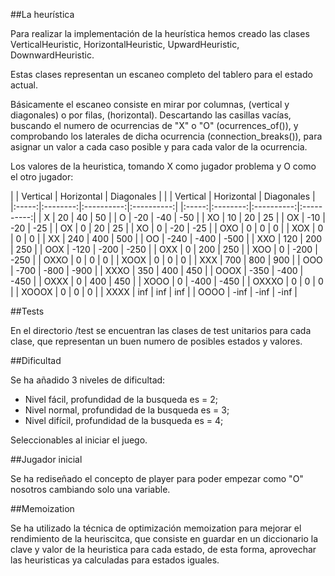 ##La heurística

Para realizar la implementación de la heurística hemos creado las clases
VerticalHeuristic, HorizontalHeuristic, UpwardHeuristic,
DownwardHeuristic.

Estas clases representan un escaneo completo del tablero para el estado actual.

Básicamente el escaneo consiste en mirar por columnas, (vertical y diagonales) o por filas, (horizontal).
Descartando las casillas vacías, buscando el numero de ocurrencias de "X" o "O" (ocurrences_of()), y comprobando
los laterales de dicha ocurrencia (connection_breaks()), para asignar un valor a cada caso posible y para cada
valor de la ocurrencia.

Los valores de la heuristica, tomando X como jugador problema y O como el otro jugador:


|       | Vertical | Horizontal | Diagonales | |       | Vertical | Horizontal | Diagonales |
|:-----:|:--------:|:----------:|:----------:| |:-----:|:--------:|:----------:|:----------:|
|     X |    20    |     40     |     50     | |     O |    -20   |     -40    |     -50    |
|    XO |    10    |     20     |     25     | |    OX |    -10   |     -20    |     -25    |
|    OX |     0    |     20     |     25     | |    XO |     0    |     -20    |     -25    |
|   OXO |     0    |      0     |      0     | |   XOX |     0    |      0     |      0     |
|    XX |    240   |     400    |     500    | |    OO |   -240   |    -400    |    -500    |
|   XXO |    120   |     200    |     250    | |   OOX |   -120   |    -200    |    -250    |
|   OXX |     0    |     200    |     250    | |   XOO |     0    |    -200    |    -250    |
|  OXXO |     0    |      0     |      0     | |  XOOX |     0    |      0     |      0     |
|   XXX |    700   |     800    |     900    | |   OOO |   -700   |    -800    |    -900    |
|  XXXO |    350   |     400    |     450    | |  OOOX |   -350   |    -400    |    -450    |
|  OXXX |     0    |     400    |     450    | |  XOOO |     0    |    -400    |    -450    |
| OXXXO |     0    |      0     |      0     | | XOOOX |     0    |      0     |      0     |
|  XXXX |    inf   |     inf    |     inf    | |  OOOO |   -inf   |    -inf    |    -inf    |



##Tests

En el directorio /test se encuentran las clases de test unitarios para cada clase, que representan un buen numero
de posibles estados y valores.

##Dificultad

Se ha añadido 3 niveles de dificultad:

* Nivel fácil, profundidad de la busqueda es = 2;
* Nivel normal, profundidad de la busqueda es = 3;
* Nivel difícil, profundidad de la busqueda es = 4;

Seleccionables al iniciar el juego.

##Jugador inicial

Se ha rediseñado el concepto de player para poder empezar como "O" nosotros cambiando solo una variable.


##Memoization

Se ha utilizado la técnica de optimización memoization para mejorar el rendimiento de la heuriscitca, que
consiste en guardar en un diccionario la clave y valor de la heuristica para cada estado, de esta forma,
aprovechar las heuristicas ya calculadas para estados iguales.
